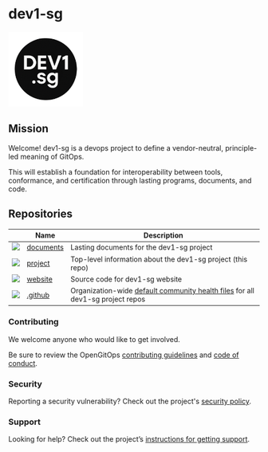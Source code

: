 # dev1-sg

<p><img src="https://github.com/dev1-sg/project/blob/main/artwork/manifest/web-app-manifest-512x512.png?raw=true" alt="dev1-sg logo icon" width="150"></p>

## Mission

Welcome!
dev1-sg is a devops project to define a vendor-neutral, principle-led meaning of GitOps.

This will establish a foundation for interoperability between tools, conformance, and certification through lasting programs, documents, and code.

## Repositories

<!-- markdownlint-disable MD033 -->
| | Name | Description |
| -- | -- | -- |
| <img src="https://openmoji.org/data/color/svg/1F4C4.svg" width="100"> | [documents](https://github.com/dev1-sg/documents) |  Lasting documents for the dev1-sg project |
| <img src="https://openmoji.org/data/color/svg/1F5D3.svg" width="100"> | [project](https://github.com/dev1-sg/project) | Top-level information about the dev1-sg project (this repo) |
| <img src="https://openmoji.org/data/color/svg/1F310.svg" width="100"> | [website](https://github.com/dev1-sg/website) | Source code for dev1-sg website |
| <img src="https://openmoji.org/data/color/svg/1FA7A.svg" width="100"> | [.github](https://github.com/dev1-sg/.github) | Organization-wide [default community health files](https://docs.github.com/en/communities/setting-up-your-project-for-healthy-contributions/creating-a-default-community-health-file) for all dev1-sg project repos |

### Contributing

We welcome anyone who would like to get involved.

Be sure to review the OpenGitOps [contributing guidelines](https://github.com/dev1-sg/.github/blob/main/CONTRIBUTING.md) and [code of conduct](https://github.com/dev1-sg/.github/blob/main/CODE_OF_CONDUCT.md).

### Security

Reporting a security vulnerability? Check out the project's [security policy](https://github.com/dev1-sg/.github/blob/main/SECURITY.md).

### Support

Looking for help?
Check out the project’s [instructions for getting support](https://github.com/dev1-sg/.github/blob/main/SUPPORT.md).
